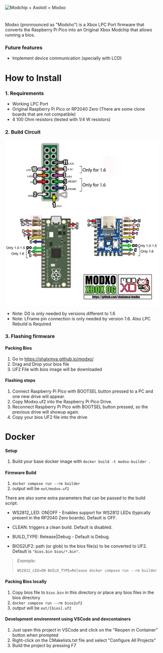 ![Modchip + Axolotl = Modxo](images/logo.png)
#
Modxo (pronnounced as "Modsho") is a Xbox LPC Port firmware that converts the Raspberry Pi Pico
into an Original Xbox Modchip that allows running a bios.

### Future features
- Implement device communication (specially with LCD)

# How to Install
### 1. Requirements
- Working LPC Port
- Original Raspberry Pi Pico or RP2040 Zero (There are some clone boards that are not compatible)
- 4 100 Ohm resistors (tested with 1/4 W resistors)

### 2. Build Circuit

![Wiring diagram](images/wiring_diagram.png)

* Note: D0 is only needed by versions different to 1.6
* Note: LFrame pin connection is only needed by version 1.6. Also LPC Rebuild is Required

### 3. Flashing firmware

#### Packing Bios
1. Go to https://shalxmva.github.io/modxo/
2. Drag and Drop your bios file
3. UF2 File with bios image will be downloaded

#### Flashing steps
1. Connect Raspberry Pi Pico with BOOTSEL button pressed to a PC and one new drive will appear.
2. Copy Modxo.uf2 into the Raspberry Pi Pico Drive.
3. Reconnect Raspberry Pi Pico with BOOTSEL button pressed, so the previous drive will showup again.
4. Copy your bios UF2 file into the drive

# Docker
#### Setup
1. Build your base docker image with `docker build -t modxo-builder .`

#### Firmware Build
1. `docker compose run --rm builder`
2. output will be `out/modxo.uf2`

There are also some extra parameters that can be passed to the build script:

- WS2812_LED: ON|OFF - Enables support for WS2812 LEDs (typically present in the RP2040 Zero boards). Default is OFF.

- CLEAN: triggers a clean build. Default is disabled.

- BUILD_TYPE: Release|Debug - Default is Debug.

- BIOS2UF2: path (or glob) to the bios file(s) to be converted to UF2. Default is `"bios.bin bios/*.bin"`.


>_Example:_
>
> `WS2812_LED=ON BUILD_TYPE=Release docker compose run --rm builder`

#### Packing Bios locally
1. Copy bios file to `bios.bin` in this directory or place any bios files in the bios directory
2. `docker compose run --rm bios2uf2`
3. output will be `out/[bios].uf2`

#### Development environment using VSCode and devcontainers
1. Just open this project in VSCode and click on the "Reopen in Container" button when prompted
2. Right-click on the CMakelists.txt file and select "Configure All Projects"
3. Build the project by pressing F7
